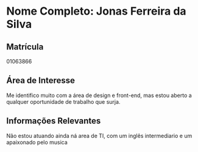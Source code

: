# Nome Completo: Jonas Ferreira da Silva

## Matrícula

01063866

## Área de Interesse

Me identifico muito com a área de design e front-end, mas estou aberto a qualquer oportunidade de trabalho que surja.

## Informações Relevantes

Não estou atuando ainda ná area de TI, com um inglês intermediario e um apaixonado pelo musica
